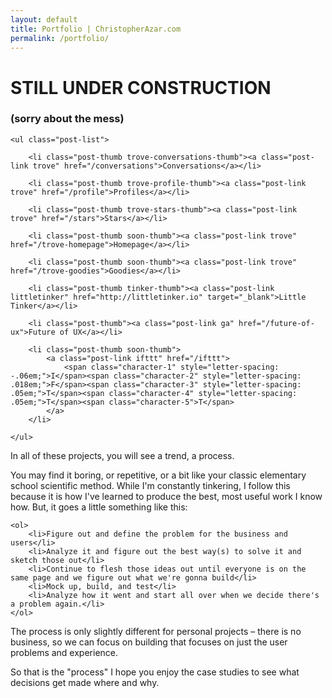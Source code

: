 ```yaml
---
layout: default
title: Portfolio | ChristopherAzar.com
permalink: /portfolio/
---
```


<h1 class="mess">STILL UNDER CONSTRUCTION </h1>
<h3 class="mess">(sorry about the mess)</h3>

<div class="portfolio-index-content">

    <ul class="post-list">

        <li class="post-thumb trove-conversations-thumb"><a class="post-link trove" href="/conversations">Conversations</a></li>

        <li class="post-thumb trove-profile-thumb"><a class="post-link trove" href="/profile">Profiles</a></li>

        <li class="post-thumb trove-stars-thumb"><a class="post-link trove" href="/stars">Stars</a></li>

        <li class="post-thumb soon-thumb"><a class="post-link trove" href="/trove-homepage">Homepage</a></li>

        <li class="post-thumb soon-thumb"><a class="post-link trove" href="/trove-goodies">Goodies</a></li>

        <li class="post-thumb tinker-thumb"><a class="post-link littletinker" href="http://littletinker.io" target="_blank">Little Tinker</a></li>

        <li class="post-thumb"><a class="post-link ga" href="/future-of-ux">Future of UX</a></li>

        <li class="post-thumb soon-thumb">
            <a class="post-link ifttt" href="/ifttt">
                <span class="character-1" style="letter-spacing: -.06em;">I</span><span class="character-2" style="letter-spacing: .018em;">F</span><span class="character-3" style="letter-spacing: .05em;">T</span><span class="character-4" style="letter-spacing: .05em;">T</span><span class="character-5">T</span>
            </a>
        </li>

    </ul>

<p>In all of these projects, you will see a trend, a process.</p>

<p>You may find it boring, or repetitive, or a bit like your classic elementary school scientific method. While I'm constantly tinkering, I follow this because it is how I've learned to produce the best, most useful work I know how. But, it goes a little something like this:</p>

    <ol>
        <li>Figure out and define the problem for the business and users</li>
        <li>Analyze it and figure out the best way(s) to solve it and sketch those out</li>
        <li>Continue to flesh those ideas out until everyone is on the same page and we figure out what we're gonna build</li>
        <li>Mock up, build, and test</li>
        <li>Analyze how it went and start all over when we decide there's a problem again.</li>
    </ol>

<p>The process is only slightly different for personal projects – there is no business, so we can focus on building that focuses on just the user problems and experience.</p>

<p>So that is the "process" I hope you enjoy the case studies to see what decisions get made where and why.</p>

</div>
